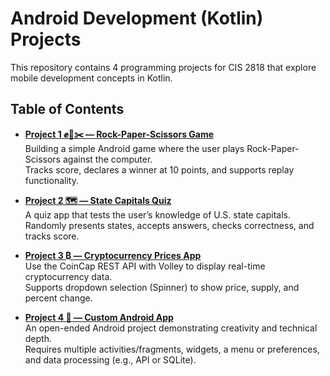 # Android Development (Kotlin) Projects  

This repository contains 4 programming projects for CIS 2818 that explore mobile development concepts in Kotlin.  

## Table of Contents  

- **[Project 1 ✊📄✂️ — Rock-Paper-Scissors Game](./pj1/README.md)**  
  Building a simple Android game where the user plays Rock-Paper-Scissors against the computer.  
  Tracks score, declares a winner at 10 points, and supports replay functionality.  

- **[Project 2 🗺️ — State Capitals Quiz](./pj2/README.md)**  
  A quiz app that tests the user’s knowledge of U.S. state capitals.  
  Randomly presents states, accepts answers, checks correctness, and tracks score.  

- **[Project 3 ₿ — Cryptocurrency Prices App](./pj3/README.md)**  
  Use the CoinCap REST API with Volley to display real-time cryptocurrency data.  
  Supports dropdown selection (Spinner) to show price, supply, and percent change.  

- **[Project 4 📱 — Custom Android App](./pj4/README.md)**  
  An open-ended Android project demonstrating creativity and technical depth.  
  Requires multiple activities/fragments, widgets, a menu or preferences, and data processing (e.g., API or SQLite).  
